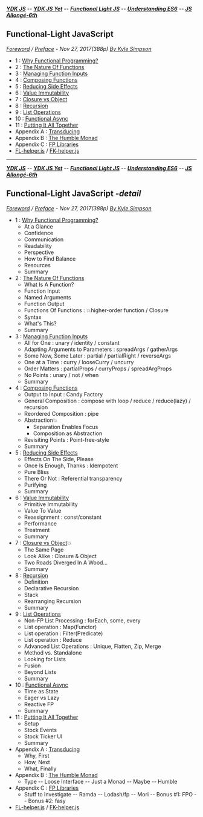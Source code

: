<a name="top"></a>
***[YDK JS]** -- **[YDK JS Yet]** -- **[Functional Light JS]** -- **[Understanding ES6]** -- **[JS Allongé-6th]***   

[YDK JS]: https://github.com/ky27100/You-Dont-Know-JS/blob/1st-ed/toc.md#top
[YDK JS Yet]: https://github.com/ky27100/You-Dont-Know-JS/blob/2nd-ed/toc.md#top
[Functional Light JS]: https://github.com/ky27100/Functional-Light-JS/blob/master/manuscript/toc.md#top
[Understanding ES6]: https://github.com/ky27100/understandinges6/blob/master/manuscript/toc.md#top
[JS Allongé-6th]: https://github.com/ky27100/javascript-allonge-six/blob/master/myAllonge/markdown/toc.md#top

## Functional-Light JavaScript
*[Foreword](foreword.md/#foreword) / [Preface](preface.md/#preface) - Nov 27, 2017(388p) [By Kyle Simpson](https://github.com/getify)*
* 1 : [Why Functional Programming?](ch1.md#functional-light-javascript)
* 2 : [The Nature Of Functions](ch2.md#functional-light-javascript)
* 3 : [Managing Function Inputs](ch3.md#functional-light-javascript)
* 4 : [Composing Functions](ch4.md#functional-light-javascript)
* 5 : [Reducing Side Effects](ch5.md#functional-light-javascript)
* 6 : [Value Immutability](ch6.md#functional-light-javascript)
* 7 : [Closure vs Object](ch7.md#functional-light-javascript)
* 8 : [Recursion](ch8.md#functional-light-javascript)
* 9 : [List Operations](ch9.md#functional-light-javascript)
* 10 : [Functional Async](ch10.md#functional-light-javascript)
* 11 : [Putting It All Together](ch11.md#functional-light-javascript)
* Appendix A : [Transducing](apA.md#functional-light-javascript)
* Appendix B : [The Humble Monad](apB.md#functional-light-javascript)
* Appendix C : [FP Libraries](apC.md#functional-light-javascript) 
* [FL-helper.js](FL-helper.js) / [FK-helper.js](FK-helper.js)

---
***[YDK JS]** -- **[YDK JS Yet]** -- **[Functional Light JS]** -- **[Understanding ES6]** -- **[JS Allongé-6th]***   
## Functional-Light JavaScript *-detail*
*[Foreword](foreword.md/#foreword) / [Preface](preface.md/#preface) - Nov 27, 2017(388p) [By Kyle Simpson](https://github.com/getify)*
* 1 : [Why Functional Programming?](ch1.md#functional-light-javascript)
    * At a Glance
    * Confidence
    * Communication
    * Readability
    * Perspective
    * How to Find Balance
    * Resources
    * Summary
* 2 : [The Nature Of Functions](ch2.md#functional-light-javascript)
    * What Is A Function?
    * Function Input
    * Named Arguments
    * Function Output
    * Functions Of Functions : :boom:higher-order function / Closure
    * Syntax 
    * What's This?
    * Summary
* 3 : [Managing Function Inputs](ch3.md#functional-light-javascript)
    * All for One : unary / identity / constant
    * Adapting Arguments to Parameters : spreadArgs / gatherArgs
    * Some Now, Some Later : partial / partialRight / reverseArgs
    * One at a Time : curry / looseCurry / uncurry
    * Order Matters : partialProps / curryProps / spreadArgProps
    * No Points : unary / not / when
    * Summary
* 4 : [Composing Functions](ch4.md#functional-light-javascript)
    * Output to Input : Candy Factory
    * General Composition : compose with loop / reduce / reduce(lazy) / recursion
    * Reordered Composition : pipe
    * Abstraction:boom:
        * Separation Enables Focus
        * Composition as Abstraction
    * Revisiting Points : Point-free-style
    * Summary
* 5 : [Reducing Side Effects](ch5.md#functional-light-javascript)
    * Effects On The Side, Please
    * Once Is Enough, Thanks : Idempotent
    * Pure Bliss
    * There Or Not : Referential transparency
    * Purifying
    * Summary
* 6 : [Value Immutability](ch6.md#functional-light-javascript)
    * Primitive Immutability
    * Value To Value
    * Reassignment : const/constant
    * Performance
    * Treatment
    * Summary
* 7 : [Closure vs Object](ch7.md#functional-light-javascript):boom:
    * The Same Page
    * Look Alike : Closure & Object
    * Two Roads Diverged In A Wood...
    * Summary
* 8 : [Recursion](ch8.md#functional-light-javascript)
    * Definition
    * Declarative Recursion
    * Stack
    * Rearranging Recursion
    * Summary
* 9 : [List Operations](ch9.md#functional-light-javascript)
    * Non-FP List Processing : forEach, some, every
    * List operation : Map(Functor)
    * List operation : Filter(Predicate)
    * List operation : Reduce
    * Advanced List Operations : Unique, Flatten, Zip, Merge
    * Method vs. Standalone
    * Looking for Lists
    * Fusion
    * Beyond Lists
    * Summary
* 10 : [Functional Async](ch10.md#functional-light-javascript)
    * Time as State
    * Eager vs Lazy
    * Reactive FP
    * Summary
* 11 : [Putting It All Together](ch11.md#functional-light-javascript)
    * Setup
    * Stock Events
    * Stock Ticker UI
    * Summary
* Appendix A : [Transducing](apA.md#functional-light-javascript)
    * Why, First 
    * How, Next
    * What, Finally
* Appendix B : [The Humble Monad](apB.md#functional-light-javascript)
    * Type -- Loose Interface -- Just a Monad -- Maybe -- Humble
* Appendix C : [FP Libraries](apC.md#functional-light-javascript) 
    * Stuff to Investigate -- Ramda -- Lodash/fp -- Mori -- Bonus #1: FPO -- Bonus #2: fasy
* [FL-helper.js](FL-helper.js) / [FK-helper.js](FK-helper.js)
